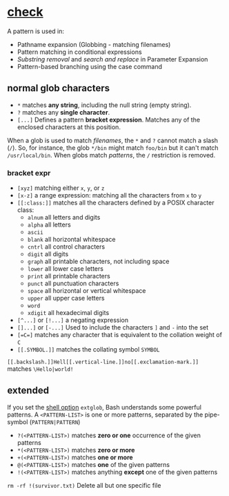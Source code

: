 # [check](https://wiki.bash-hackers.org/syntax/pattern)

A pattern is used in:

- Pathname expansion (Globbing - matching filenames)
- Pattern matching in conditional expressions
- _Substring removal_ and _search and replace_ in Parameter Expansion
- Pattern-based branching using the case command

## normal glob characters

- `*` matches **any string**, including the null string (empty string).
- `?` matches any **single character**.
- `[...]` Defines a pattern **bracket expression**. Matches any of the enclosed characters at this position.

When a glob is used to match _filenames_, the `*` and `?` cannot match a slash (`/`). So, for instance, the glob `*/bin` might match `foo/bin` but it can't match `/usr/local/bin`. When globs match _patterns_, the `/` restriction is removed.

### bracket expr

- `[xyz]` matching either `x`, `y`, or `z`
- `[x-z]` a range expression: matching all the characters from `x` to `y`
- `[[:class:]]` matches all the characters defined by a POSIX character class:
  - `alnum` all letters and digits
  - `alpha` all letters
  - `ascii`
  - `blank` all horizontal whitespace
  - `cntrl` all control characters
  - `digit` all digits
  - `graph` all printable characters, not including space
  - `lower` all lower case letters
  - `print` all printable characters
  - `punct` all punctuation characters
  - `space` all horizontal or vertical whitespace
  - `upper` all upper case letters
  - `word`
  - `xdigit` all hexadecimal digits
- `[^...]` or `[!...]` a negating expression
- `[]...]` or `[-...]` Used to include the characters `]` and `-` into the set
- `[=C=]` matches any character that is equivalent to the collation weight of `C`
- `[[.SYMBOL.]]` matches the collating symbol `SYMBOL`

`[[.backslash.]]Hell[[.vertical-line.]]no[[.exclamation-mark.]]` matches `\Hello|world!`

## extended

If you set the [shell option](https://wiki.bash-hackers.org/internals/shell_options) `extglob`, Bash understands some powerful patterns. A `<PATTERN-LIST>` is one or more patterns, separated by the pipe-symbol (`PATTERN|PATTERN`)

- `?(<PATTERN-LIST>)` matches **zero or one** occurrence of the given patterns
- `*(<PATTERN-LIST>)` matches **zero or more**
- `+(<PATTERN-LIST>)` matches **one or more**
- `@(<PATTERN-LIST>)` matches **one** of the given patterns
- `!(<PATTERN-LIST>)` matches anything **except** one of the given patterns

`rm -rf !(survivor.txt)` Delete all but one specific file
